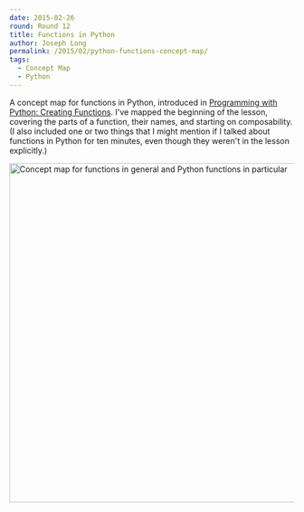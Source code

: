 ```yaml
---
date: 2015-02-26
round: Round 12
title: Functions in Python
author: Joseph Long
permalink: /2015/02/python-functions-concept-map/
tags:
  - Concept Map
  - Python
---
```

A concept map for functions in Python, introduced in [Programming with Python: Creating Functions](http://swcarpentry.github.io/python-novice-inflammation/04-func.html). I've mapped the beginning of the lesson, covering the parts of a function, their names, and starting on composability. (I also included one or two things that I might mention if I talked about functions in Python for ten minutes, even though they weren't in the lesson explicitly.)

<a href="http://i.imgur.com/RfSYnes.jpg" target="_blank"><img src="http://i.imgur.com/RfSYnes.jpg" style="width: 600px;" alt="Concept map for functions in general and Python functions in particular" /></a>